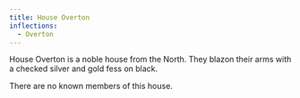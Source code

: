 ```yaml
---
title: House Overton
inflections:
  - Overton
---
```


House Overton is a noble house from the North. They blazon their arms with a checked silver and gold fess on black.

There are no known members of this house.



